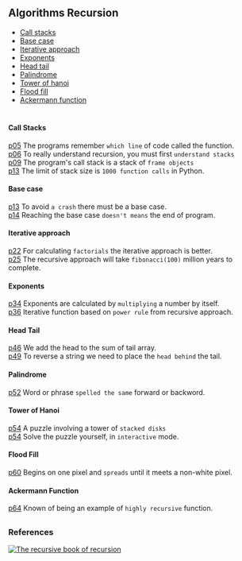 ## Algorithms Recursion

- [Call stacks](#call-stacks) 
- [Base case](#base-case) 
- [Iterative approach](#iterative-approach) 
- [Exponents](#exponents)
- [Head tail](#head-tail) 
- [Palindrome](#palindrome)
- [Tower of hanoi](#tower-of-hanoi)  
- [Flood fill](#flood-fill)  
- [Ackermann function](#ackermann-function)  

#

#### Call Stacks
  [p05](./call_stacks/line_remembering.py) 
The programs remember `which line` of code called the function.  
  [p06](./call_stacks/lifo_lists.py) 
To really understand recursion, you must first `understand stacks`  
  [p09](./call_stacks/frame_objects.py) 
The program's call stack is a stack of `frame objects`  
  [p13](./call_stacks/stack_overflow.py) 
The limit of stack size is `1000 function calls` in Python.  


#### Base case 
  [p13](./base_case/base_case.py) 
To avoid `a crash` there must be a base case.  
  [p14](./base_case/recursive_case.py) 
Reaching the base case `doesn't means` the end of program.   


#### Iterative approach
  [p22](./iterative_approach/factorial.py) 
For calculating `factorials` the iterative approach is better.  
  [p25](./iterative_approach/fibonacci_sequence.py) 
The recursive approach will take `fibonacci(100)` million years to complete.  


#### Exponents
  [p34](./exponents/calculating_exponents.py) 
Exponents are calculated by `multiplying` a number by itself.  
  [p36](./exponents/recursive_insights.py) 
Iterative function based on `power rule` from recursive approach.  


#### Head Tail
  [p46](./head_tail/sum_numbers.py) 
We add the head to the sum of tail array.  
  [p49](./head_tail/reverse_string.py) 
To reverse a string we need to place the `head behind` the tail.  


#### Palindrome
  [p52](./palindrome/palindrome.py) 
Word or phrase `spelled the same` forward or backword.


#### Tower of Hanoi
  [p54](./tower_of_hanoi/tower_of_hanoi.py) 
A puzzle involving a tower of `stacked disks`  
  [p54](./tower_of_hanoi/tower_of_hanoi2_play.py) 
Solve the puzzle yourself, in `interactive` mode.


#### Flood Fill
  [p60](./flood_fill/flood_fill.py) 
Begins on one pixel and `spreads` until it meets a non-white pixel.  


#### Ackermann Function
  [p64](./ackermann_function/ackermann_function.py) 
Known of being an example of `highly recursive` function.  


##
##

### References

[![The recursive book of recursion](https://www.minte9.com/lib/images/references/book_recursion.png)](https://www.amazon.com/gp/product/B09BKL34VL)
